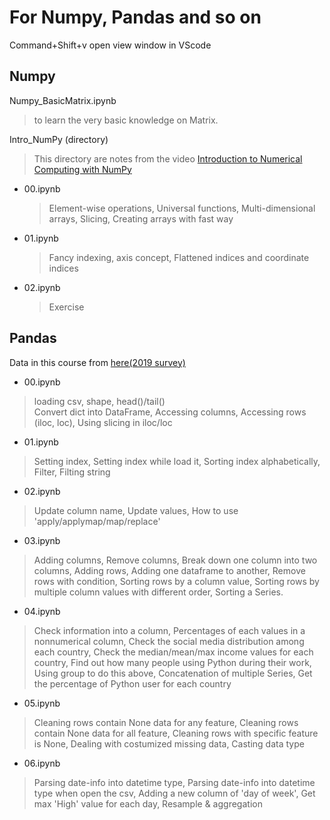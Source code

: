 # For Numpy, Pandas and so on
Command+Shift+v open view window in VScode
## Numpy
Numpy_BasicMatrix.ipynb
> to learn the very basic knowledge on Matrix.
> 
Intro_NumPy (directory)
> This directory are notes from the video [Introduction to Numerical Computing with NumPy](https://www.youtube.com/watch?v=ZB7BZMhfPgk)
* 00.ipynb
  > Element-wise operations, Universal functions, Multi-dimensional arrays, Slicing, Creating arrays with fast way
* 01.ipynb
  > Fancy indexing, axis concept, Flattened indices and coordinate indices
* 02.ipynb
  > Exercise

## Pandas
Data in this course from [here(2019 survey)](https://insights.stackoverflow.com/survey)
* 00.ipynb
> loading csv, shape, head()/tail()  
> Convert dict into DataFrame, Accessing columns, Accessing rows (iloc, loc), Using slicing in iloc/loc

* 01.ipynb
> Setting index, Setting index while load it, Sorting index alphabetically, Filter, Filting string

* 02.ipynb
> Update column name, Update values, How to use 'apply/applymap/map/replace'  

* 03.ipynb
> Adding columns, Remove columns, Break down one column into two columns, Adding rows, Adding one dataframe to another, Remove rows with condition, Sorting rows by a column value, Sorting rows by multiple column values with different order, Sorting a Series.  

* 04.ipynb
> Check information into a column, Percentages of each values in a nonnumerical column, Check the social media distribution among each country, Check the median/mean/max income values for each country, Find out how many people using Python during their work, Using group to do this above, Concatenation of multiple Series, Get the percentage of Python user for each country  

* 05.ipynb
> Cleaning rows contain None data for any feature, Cleaning rows contain None data for all feature, Cleaning rows with specific feature is None, Dealing with costumized missing data, Casting data type  

* 06.ipynb
> Parsing date-info into datetime type, Parsing date-info into datetime type when open the csv, Adding a new column of 'day of week', Get max 'High' value for each day, Resample & aggregation  

